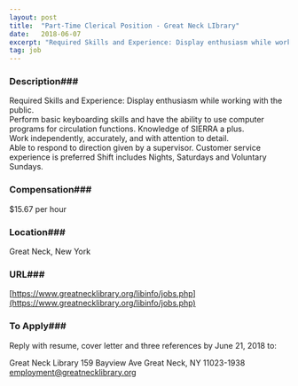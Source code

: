 ```yaml
---
layout: post
title:  "Part-Time Clerical Position - Great Neck LIbrary"
date:   2018-06-07
excerpt: "Required Skills and Experience: Display enthusiasm while working with the public. Perform basic keyboarding skills and have the ability to use computer programs for circulation functions. Knowledge of SIERRA a plus. Work independently, accurately, and with attention to detail. Able to respond to direction given by a supervisor. Customer service..."
tag: job
---
```


### Description###

Required Skills and Experience:
Display enthusiasm while working with the public.  
Perform basic keyboarding skills and have the ability to use computer programs for circulation functions. Knowledge of SIERRA a plus.  
Work independently, accurately, and with attention to detail.  
Able to respond to direction given by a supervisor.
Customer service experience is preferred
Shift includes Nights, Saturdays and Voluntary Sundays.






### Compensation###

$15.67 per hour 


### Location###

Great Neck, New York


### URL###

[https://www.greatnecklibrary.org/libinfo/jobs.php](https://www.greatnecklibrary.org/libinfo/jobs.php)

### To Apply###

Reply with resume, cover letter and three references by 
June 21, 2018 to:

Great Neck Library
159 Bayview Ave
Great Neck, NY  11023-1938
employment@greatnecklibrary.org 






